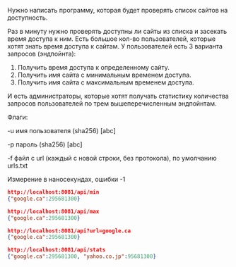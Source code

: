 Нужно написать программу, которая будет проверять список сайтов на доступность.

Раз в минуту нужно проверять доступны ли сайты из списка и засекать время доступа к ним.
Есть большое кол-во пользователей, которые хотят знать время доступа к сайтам.
У пользователей есть 3 варианта запросов (эндпойнта):

1. Получить время доступа к определенному сайту.
2. Получить имя сайта с минимальным временем доступа.
3. Получить имя сайта с максимальным временем доступа.

И есть администраторы, которые хотят получать статистику количества запросов пользователей по трем вышеперечисленным эндпойнтам.

Флаги:

-u имя пользователя (sha256) [abc]

-p пароль (sha256) [abc]

-f файл с url (каждый с новой строки, без протокола), по умолчанию urls.txt

Измерение в наносекундах, ошибки -1

```Json
http://localhost:8081/api/min
{"google.ca":295681300}
```

```Json
http://localhost:8081/api/max
{"google.ca":295681300}
```

```Json
http://localhost:8081/api?url=google.ca
{"google.ca":295681300}
```

```Json
http://localhost:8081/api/stats
{"google.ca":295681300, "yahoo.co.jp":95681300}
```
